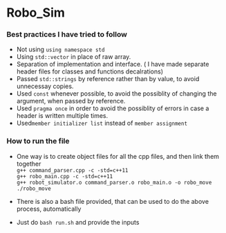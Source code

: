 # Robo_Sim
### Best practices I have tried to follow
* Not using `using namespace std`
* Using `std::vector` in place of raw array.
* Separation of implementation and interface. ( I have made separate header files for classes and functions decalrations)
* Passed `std::strings` by reference rather than by value, to avoid unnecessay copies.
* Used `const` whenever possible, to avoid the possiblity of changing the argument, when passed by reference.
* Used `pragma once` in order to avoid the possiblity of errors in case a header is written multiple times. 
* Used`member initializer list` instead of `member assignment`

### How to run the file
* One way is to create object files for all the cpp files, and then link them together <br>
`g++ command_parser.cpp -c -std=c++11`<br>
`g++ robo_main.cpp -c -std=c++11`<br>
`g++ robot_simulator.o command_parser.o robo_main.o -o robo_move` <br>
`./robo_move`

* There is also a bash file provided, that can be used to do the above process, automatically
* Just do `bash run.sh` and provide the inputs
